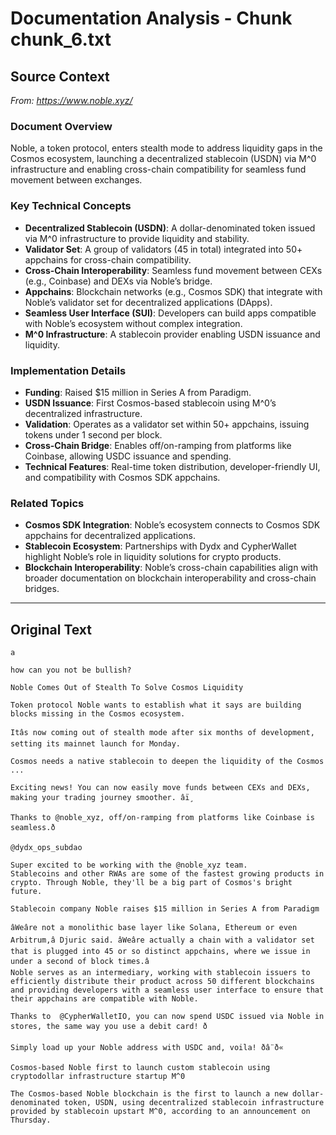 # Documentation Analysis - Chunk chunk_6.txt

## Source Context
*From: https://www.noble.xyz/*

### Document Overview  
Noble, a token protocol, enters stealth mode to address liquidity gaps in the Cosmos ecosystem, launching a decentralized stablecoin (USDN) via M^0 infrastructure and enabling cross-chain compatibility for seamless fund movement between exchanges.  

### Key Technical Concepts  
- **Decentralized Stablecoin (USDN)**: A dollar-denominated token issued via M^0 infrastructure to provide liquidity and stability.  
- **Validator Set**: A group of validators (45 in total) integrated into 50+ appchains for cross-chain compatibility.  
- **Cross-Chain Interoperability**: Seamless fund movement between CEXs (e.g., Coinbase) and DEXs via Noble’s bridge.  
- **Appchains**: Blockchain networks (e.g., Cosmos SDK) that integrate with Noble’s validator set for decentralized applications (DApps).  
- **Seamless User Interface (SUI)**: Developers can build apps compatible with Noble’s ecosystem without complex integration.  
- **M^0 Infrastructure**: A stablecoin provider enabling USDN issuance and liquidity.  

### Implementation Details  
- **Funding**: Raised $15 million in Series A from Paradigm.  
- **USDN Issuance**: First Cosmos-based stablecoin using M^0’s decentralized infrastructure.  
- **Validation**: Operates as a validator set within 50+ appchains, issuing tokens under 1 second per block.  
- **Cross-Chain Bridge**: Enables off/on-ramping from platforms like Coinbase, allowing USDC issuance and spending.  
- **Technical Features**: Real-time token distribution, developer-friendly UI, and compatibility with Cosmos SDK appchains.  

### Related Topics  
- **Cosmos SDK Integration**: Noble’s ecosystem connects to Cosmos SDK appchains for decentralized applications.  
- **Stablecoin Ecosystem**: Partnerships with Dydx and CypherWallet highlight Noble’s role in liquidity solutions for crypto products.  
- **Blockchain Interoperability**: Noble’s cross-chain capabilities align with broader documentation on blockchain interoperability and cross-chain bridges.

---

## Original Text
```
a

how can you not be bullish?

Noble Comes Out of Stealth To Solve Cosmos Liquidity

Token protocol Noble wants to establish what it says are building blocks missing in the Cosmos ecosystem.

Itâs now coming out of stealth mode after six months of development, setting its mainnet launch for Monday.

Cosmos needs a native stablecoin to deepen the liquidity of the Cosmos ...

Exciting news! You can now easily move funds between CEXs and DEXs, making your trading journey smoother. âï¸

Thanks to @noble_xyz, off/on-ramping from platforms like Coinbase is seamless.ð

@dydx_ops_subdao

Super excited to be working with the @noble_xyz team. 
Stablecoins and other RWAs are some of the fastest growing products in crypto. Through Noble, they'll be a big part of Cosmos's bright future.

Stablecoin company Noble raises $15 million in Series A from Paradigm

âWeâre not a monolithic base layer like Solana, Ethereum or even Arbitrum,â Djuric said. âWeâre actually a chain with a validator set that is plugged into 45 or so distinct appchains, where we issue in under a second of block times.â 
Noble serves as an intermediary, working with stablecoin issuers to efficiently distribute their product across 50 different blockchains and providing developers with a seamless user interface to ensure that their appchains are compatible with Noble.

Thanks to  @CypherWalletIO, you can now spend USDC issued via Noble in stores, the same way you use a debit card! ð

Simply load up your Noble address with USDC and, voila! ðâ¨ð«

Cosmos-based Noble first to launch custom stablecoin using cryptodollar infrastructure startup M^0

The Cosmos-based Noble blockchain is the first to launch a new dollar-denominated token, USDN, using decentralized stablecoin infrastructure provided by stablecoin upstart M^0, according to an announcement on Thursday.
```